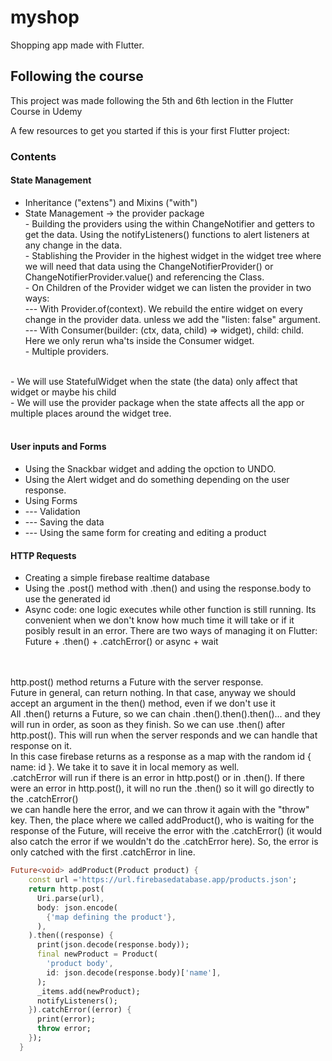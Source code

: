 # myshop

Shopping app made with Flutter.

## Following the course

This project was made following the 5th and 6th lection in the Flutter Course in Udemy

A few resources to get you started if this is your first Flutter project:

### Contents
#### State Management
- Inheritance ("extens") and Mixins ("with")
- State Management -> the provider package
<br> - Building the providers using the within ChangeNotifier and getters to get the data. Using the notifyListeners() functions to alert listeners at any change in the data.
<br> - Stablishing the Provider in the highest widget in the widget tree where we will need that data using the ChangeNotifierProvider() or ChangeNotifierProvider.value() and referencing the Class.
<br> - On Children of the Provider widget we can listen the provider in two ways:
<br>    --- With Provider.of<ClassName>(context). We rebuild the entire widget on every change in the provider data. unless we add the "listen: false" argument.
<br>    --- With Consumer<ClassName>(builder: (ctx, data, child) => widget), child: child. Here we only rerun wha'ts inside the Consumer widget.
<br> - Multiple providers.
<br>
- We will use StatefulWidget when the state (the data) only affect that widget or maybe his child<br>
- We will use the provider package when the state affects all the app or multiple places around the widget tree.
<br>
<br>

#### User inputs and Forms
- Using the Snackbar widget and adding the opction to UNDO.
- Using the Alert widget and do something depending on the user response.
- Using Forms 
- --- Validation
- --- Saving the data
- --- Using the same form for creating and editing a product

#### HTTP Requests
- Creating a simple firebase realtime database
- Using the .post() method with .then() and using the response.body to use the generated id 
- Async code: one logic executes while other function is still running. Its convenient when we don't know how much time it will take or if it posibly result in an error. There are two ways of managing it on Flutter: Future + .then() + .catchError() or async + wait
<br> 
<br> http.post() method returns a Future with the server response.
<br> Future in general, can return nothing. In that case, anyway we should accept an argument in the then() method, even if we don't use it
<br> All .then() returns a Future, so we can chain .then().then().then()... and they will run in order, as soon as they finish. So we can use .then() after http.post(). This will run when the server responds and we can handle that response on it. 
<br>In this case firebase returns as a response as a map with the random id { name: id }. We take it to save it in local memory as well.
<br>.catchError will run if there is an error in http.post() or in .then(). If there were an error in http.post(), it will no run the .then() so it will go directly to the .catchError()
<br>we can handle here the error, and we can throw it again with the "throw" key. Then, the place where we called addProduct(), who is waiting for the response of the Future, will receive the error with the  .catchError() (it would also catch the error if we wouldn't do the .catchError here). So, the error is only catched with the first .catchError in line.

```dart
Future<void> addProduct(Product product) {
    const url ='https://url.firebasedatabase.app/products.json';
    return http.post(
      Uri.parse(url),
      body: json.encode(
        {'map defining the product'},
      ),
    ).then((response) {
      print(json.decode(response.body));
      final newProduct = Product(
        'product body',
        id: json.decode(response.body)['name'],
      );
      _items.add(newProduct);
      notifyListeners();
    }).catchError((error) {
      print(error);
      throw error;
    });
  }
```



